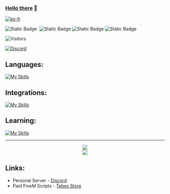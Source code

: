### [Hello there](https://i.giphy.com/xTiIzJSKB4l7xTouE8.webp) 👋

[![ko-fi](https://ko-fi.com/img/githubbutton_sm.svg)](https://ko-fi.com/Y8Y1WM2E6)

![Static Badge](https://img.shields.io/badge/Spoken%20Languages-636363)&nbsp;&nbsp;![Static Badge](https://img.shields.io/badge/English-012169)&nbsp;![Static Badge](https://img.shields.io/badge/Français-ce1127)&nbsp;![Static Badge](https://img.shields.io/badge/Deutsch-ffce00) 

![Visitors](https://komarev.com/ghpvc/?username=Maximus7474&label=Visitors)

[![Discord](https://img.shields.io/discord/1230456494139506709?style=flat&logo=discord&logoColor=white&label=Discord&labelColor=5865F2&color=7289DA)](https://discord.gg/wCcsEcUhzf)

## Languages:
[![My Skills](https://skillicons.dev/icons?i=html,css,js,ts,py,lua,sql&theme=dark)](https://skillicons.dev)
## Integrations:
[![My Skills](https://skillicons.dev/icons?i=discord,bots,discordjs,github,sqlite,react&theme=dark)](https://skillicons.dev)
## Learning:
[![My Skills](https://skillicons.dev/icons?i=cpp&theme=dark)](https://skillicons.dev)

<hr style="border-radius: 50px";>
<p align="center">
  <img
    src="https://github-readme-stats.vercel.app/api/top-langs/?username=Maximus7474&layout=compact&hide_border=true&theme=dark"
  /><br>
  <img
    src="https://github-readme-stats.vercel.app/api?username=Maximus7474&show_icons=true&theme=dark&show=reviews,prs_merged_percentage&hide_border"
  />
</p>

## Links:
- Personal Server - [Discord](https://discord.gg/wCcsEcUhzf)
- Paid FiveM Scripts - [Tebex Store](https://maximus-scripts.tebex.io/category/2765572)

